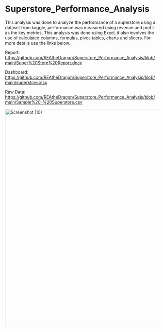 # Superstore_Performance_Analysis
This analysis was done to analyze the performance of a superstore using a dataset from kaggle, performance was measured using revenue and profit as the key metrics. This analysis was done using Excel, it also involves the use of calculated columns, formulas, pivot-tables, charts and slicers. For more details use the links below.  

Report: https://github.com/REAtheDragon/Superstore_Performance_Analysis/blob/main/Super%20Store%20Report.docx  

Dashboard: https://github.com/REAtheDragon/Superstore_Performance_Analysis/blob/main/superstore.xlsx  

Raw Data: https://github.com/REAtheDragon/Superstore_Performance_Analysis/blob/main/Sample%20-%20Superstore.csv  

<img width="1286" height="719" alt="Screenshot (10)" src="https://github.com/user-attachments/assets/6c82e3c7-55f8-4c9f-9cf4-2b60a49be18d" />

